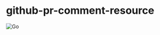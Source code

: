 # github-pr-comment-resource

![Go](https://github.com/mtharrison/github-pr-comment-resource/workflows/Go/badge.svg?branch=master)
